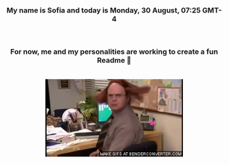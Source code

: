 


<div align="center">
<h3 >My name is Sofia and today is Monday, 30 August, 07:25 GMT-4</h3><br>
<h3 >For now, me and my personalities are working to create a fun Readme 👋
</h3><br>
<img src='img/dwight.gif' alt='working...'/>
</div>
